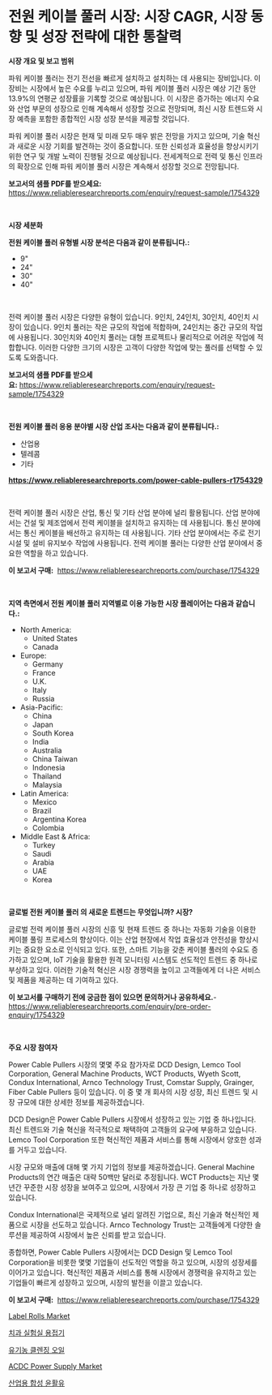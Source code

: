 <p><h1>전원 케이블 풀러 시장: 시장 CAGR, 시장 동향 및 성장 전략에 대한 통찰력</h1></p><p><strong>시장 개요 및 보고 범위</strong></p>
<p><p>파워 케이블 풀러는 전기 전선을 빠르게 설치하고 설치하는 데 사용되는 장비입니다. 이 장비는 시장에서 높은 수요를 누리고 있으며, 파워 케이블 풀러 시장은 예상 기간 동안 13.9%의 연평균 성장률을 기록할 것으로 예상됩니다. 이 시장은 증가하는 에너지 수요와 산업 부문의 성장으로 인해 계속해서 성장할 것으로 전망되며, 최신 시장 트렌드와 시장 예측을 포함한 종합적인 시장 성장 분석을 제공할 것입니다.</p><p>파워 케이블 풀러 시장은 현재 및 미래 모두 매우 밝은 전망을 가지고 있으며, 기술 혁신과 새로운 시장 기회를 발견하는 것이 중요합니다. 또한 신뢰성과 효율성을 향상시키기 위한 연구 및 개발 노력이 진행될 것으로 예상됩니다. 전세계적으로 전력 및 통신 인프라의 확장으로 인해 파워 케이블 풀러 시장은 계속해서 성장할 것으로 전망됩니다.</p></p>
<p><strong>보고서의 샘플 PDF를 받으세요:</strong> <a href="https://www.reliableresearchreports.com/enquiry/request-sample/1754329">https://www.reliableresearchreports.com/enquiry/request-sample/1754329</a></p>
<p>&nbsp;</p>
<p><strong>시장 세분화</strong></p>
<p><strong>전원 케이블 풀러 유형별 시장 분석은 다음과 같이 분류됩니다.:</strong></p>
<p><ul><li>9"</li><li>24"</li><li>30"</li><li>40"</li></ul></p>
<p>&nbsp;</p>
<p><p>전력 케이블 풀러 시장은 다양한 유형이 있습니다. 9인치, 24인치, 30인치, 40인치 시장이 있습니다. 9인치 풀러는 작은 규모의 작업에 적합하며, 24인치는 중간 규모의 작업에 사용됩니다. 30인치와 40인치 풀러는 대형 프로젝트나 물리적으로 어려운 작업에 적합합니다. 이러한 다양한 크기의 시장은 고객이 다양한 작업에 맞는 풀러를 선택할 수 있도록 도와줍니다.</p></p>
<p><strong>보고서의 샘플 PDF를 받으세요:</strong>&nbsp;<a href="https://www.reliableresearchreports.com/enquiry/request-sample/1754329">https://www.reliableresearchreports.com/enquiry/request-sample/1754329</a></p>
<p>&nbsp;</p>
<p><strong> 전원 케이블 풀러 응용 분야별 시장 산업 조사는 다음과 같이 분류됩니다.:</strong></p>
<p><ul><li>산업용</li><li>텔레콤</li><li>기타</li></ul></p>
<p><strong><a href="https://www.reliableresearchreports.com/power-cable-pullers-r1754329">https://www.reliableresearchreports.com/power-cable-pullers-r1754329</a></strong></p>
<p>&nbsp;</p>
<p><p>전력 케이블 풀러 시장은 산업, 통신 및 기타 산업 분야에 널리 활용됩니다. 산업 분야에서는 건설 및 제조업에서 전력 케이블을 설치하고 유지하는 데 사용됩니다. 통신 분야에서는 통신 케이블을 배선하고 유지하는 데 사용됩니다. 기타 산업 분야에서는 주로 전기 시설 및 설비 유지보수 작업에 사용됩니다. 전력 케이블 풀러는 다양한 산업 분야에서 중요한 역할을 하고 있습니다.</p></p>
<p><strong>이 보고서 구매:</strong>&nbsp; <a href="https://www.reliableresearchreports.com/purchase/1754329">https://www.reliableresearchreports.com/purchase/1754329</a></p>
<p>&nbsp;</p>
<p><strong>지역 측면에서 전원 케이블 풀러 지역별로 이용 가능한 시장 플레이어는 다음과 같습니다.:</strong></p>
<p><ul>
    <li>
        North America:
        <ul>
            <li>United States</li>
            <li>Canada</li>
        </ul>
    </li>
    <li>
        Europe:
        <ul>
            <li>Germany</li>
            <li>France</li>
            <li>U.K.</li>
            <li>Italy</li>
            <li>Russia</li>
        </ul>
    </li>
    <li>
        Asia-Pacific:
        <ul>
            <li>China</li>
            <li>Japan</li>
            <li>South Korea</li>
            <li>India</li>
            <li>Australia</li>
            <li>China Taiwan</li>
            <li>Indonesia</li>
            <li>Thailand</li>
            <li>Malaysia</li>
        </ul>
    </li>
    <li>
        Latin America:
        <ul>
            <li>Mexico</li>
            <li>Brazil</li>
            <li>Argentina Korea</li>
            <li>Colombia</li>
        </ul>
    </li>
    <li>
        Middle East & Africa:
        <ul>
            <li>Turkey</li>
            <li>Saudi</li>
            <li>Arabia</li>
            <li>UAE</li>
            <li>Korea</li>
        </ul>
    </li>
    </ul></p>
<p>&nbsp;</p>
<p><strong>글로벌 전원 케이블 풀러 의 새로운 트렌드는 무엇입니까? 시장?</strong></p>
<p><p>글로벌 전력 케이블 풀러 시장의 신흥 및 현재 트렌드 중 하나는 자동화 기술을 이용한 케이블 풀링 프로세스의 향상이다. 이는 산업 현장에서 작업 효율성과 안전성을 향상시키는 중요한 요소로 인식되고 있다. 또한, 스마트 기능을 갖춘 케이블 풀러의 수요도 증가하고 있으며, IoT 기술을 활용한 원격 모니터링 시스템도 선도적인 트렌드 중 하나로 부상하고 있다. 이러한 기술적 혁신은 시장 경쟁력을 높이고 고객들에게 더 나은 서비스 및 제품을 제공하는 데 기여하고 있다.</p></p>
<p><strong>이 보고서를 구매하기 전에 궁금한 점이 있으면 문의하거나 공유하세요.</strong>- <a href="https://www.reliableresearchreports.com/enquiry/pre-order-enquiry/1754329">https://www.reliableresearchreports.com/enquiry/pre-order-enquiry/1754329</a></p>
<p>&nbsp;</p>
<p><strong>주요 시장 참여자</strong></p>
<p><p>Power Cable Pullers 시장의 몇몇 주요 참가자로 DCD Design, Lemco Tool Corporation, General Machine Products, WCT Products, Wyeth Scott, Condux International, Arnco Technology Trust, Comstar Supply, Grainger, Fiber Cable Pullers 등이 있습니다. 이 중 몇 개 회사의 시장 성장, 최신 트렌드 및 시장 규모에 대한 상세한 정보를 제공하겠습니다.</p><p>DCD Design은 Power Cable Pullers 시장에서 성장하고 있는 기업 중 하나입니다. 최신 트렌드와 기술 혁신을 적극적으로 채택하여 고객들의 요구에 부응하고 있습니다. Lemco Tool Corporation 또한 혁신적인 제품과 서비스를 통해 시장에서 양호한 성과를 거두고 있습니다.</p><p>시장 규모와 매출에 대해 몇 가지 기업의 정보를 제공하겠습니다. General Machine Products의 연간 매출은 대략 50백만 달러로 추정됩니다. WCT Products는 지난 몇 년간 꾸준한 시장 성장을 보여주고 있으며, 시장에서 가장 큰 기업 중 하나로 성장하고 있습니다.</p><p>Condux International은 국제적으로 널리 알려진 기업으로, 최신 기술과 혁신적인 제품으로 시장을 선도하고 있습니다. Arnco Technology Trust는 고객들에게 다양한 솔루션을 제공하여 시장에서 높은 신뢰를 받고 있습니다.</p><p>종합하면, Power Cable Pullers 시장에서는 DCD Design 및 Lemco Tool Corporation을 비롯한 몇몇 기업들이 선도적인 역할을 하고 있으며, 시장의 성장세를 이어가고 있습니다. 혁신적인 제품과 서비스를 통해 시장에서 경쟁력을 유지하고 있는 기업들이 빠르게 성장하고 있으며, 시장의 발전을 이끌고 있습니다.</p></p>
<p><strong>이 보고서 구매:</strong>&nbsp;&nbsp;<a href="https://www.reliableresearchreports.com/purchase/1754329">https://www.reliableresearchreports.com/purchase/1754329</a></p>
<p><p><a href="https://issuu.com/reportprime-2/docs/label-rolls-market-size-2030.pptx">Label Rolls Market</a></p><p><a href="https://medium.com/@mehereenadusoye/%EC%B9%98%EA%B3%BC-%EA%B8%B0%EC%88%A0-%EC%97%B0%EA%B5%AC%EC%86%8C%EC%9A%A9-%EC%9A%A9%EC%A0%91%EA%B8%B0-%EC%8B%9C%EC%9E%A5-%EB%B6%84%EC%84%9D-%EA%B8%80%EB%A1%9C%EB%B2%8C-%EC%82%B0%EC%97%85-%EC%A0%84%EB%A7%9D-%EB%B0%8F-%EC%98%88%EC%B8%A1-2024%EB%85%84-2031%EB%85%84-ff84cc8ff444">치과 실험실 용접기</a></p><p><a href="https://github.com/Hubertstyenger6685/Market-Research-Report-List-1/blob/main/550031225337.md">유기농 클렌징 오일</a></p><p><a href="https://rainy-horn-d69.notion.site/ACDC-Power-Supply-Market-Exploring-Market-Share-Market-Trends-and-Future-Growth-608f34584d6943dd970a7227e2896bb9">ACDC Power Supply Market</a></p><p><a href="https://github.com/hxzi07639916/Market-Research-Report-List-1/blob/main/422768725336.md">산업용 합성 윤활유</a></p></p>